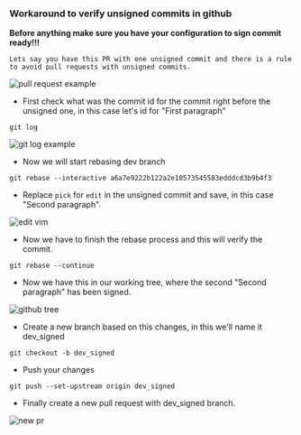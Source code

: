 ### Workaround to verify unsigned commits in github

**Before anything make sure you have your configuration to sign commit ready!!!**

`Lets say you have this PR with one unsigned commit and there is a rule to avoid pull requests with unsigned commits.`

![pull request example](https://image.ibb.co/b1O3Sz/Screen_Shot_2018_09_07_at_12_34_32_AM.png)

- First check what was the commit id for the commit right before the unsigned one, in this case let's id for "First paragraph"

`git log`

![git log example](https://image.ibb.co/cwXrEe/Screen_Shot_2018_09_07_at_12_39_38_AM.png)

- Now we will start rebasing dev branch

`git rebase --interactive a6a7e9222b122a2e10573545583edddcd3b9b4f3`

- Replace `pick` for `edit` in the unsigned commit and save, in this case "Second paragraph".

![edit vim](https://image.ibb.co/jEQ3ue/Screen_Shot_2018_09_07_at_12_46_31_AM.png)

- Now we have to finish the rebase process and this will verify the commit.

`git rebase --continue`

- Now we have this in our working tree, where the second "Second paragraph" has been signed.

![github tree](https://image.ibb.co/diA6fK/Screen_Shot_2018_09_07_at_12_53_15_AM.png)

- Create a new branch based on this changes, in this we'll name it dev_signed

`git checkout -b dev_signed`

- Push your changes

`git push --set-upstream origin dev_signed`

- Finally create a new pull request with dev_signed branch.

![new pr](https://image.ibb.co/gHibfK/Screen_Shot_2018_09_07_at_12_57_42_AM.png)